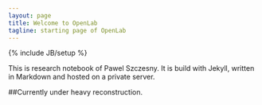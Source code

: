 ```yaml
---
layout: page
title: Welcome to OpenLab
tagline: starting page of OpenLab
---
```

{% include JB/setup %}

This is research notebook of Pawel Szczesny. It is build with Jekyll, written in Markdown and hosted on a private server. 

##Currently under heavy reconstruction. 

